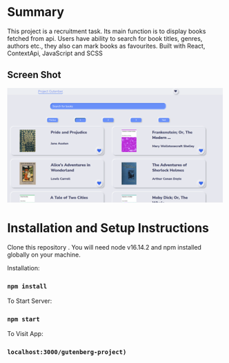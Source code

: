 # Summary

This project is a recruitment task.
Its main function is to display books fetched from api. Users have ability to search for book titles, genres, authors etc., they also can mark books as favourites.
Built with React, ContextApi, JavaScript and SCSS

## Screen Shot

<img src="/screen_shots/screen_shot.png" width="500">

# Installation and Setup Instructions

Clone this repository . You will need node v16.14.2 and npm installed globally on your machine.

Installation:

### `npm install`

To Start Server:

### `npm start`

To Visit App:

### `localhost:3000/gutenberg-project)`


